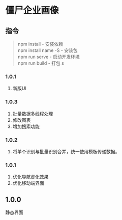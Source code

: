 # 僵尸企业画像

## 指令
 
> npm install - 安装依赖  
> npm install name -S   - 安装包  
> npm run serve - 启动开发环境  
> npm run build - 打包  s

### 1.0.1
1. 新版UI

### 1.0.3
1. 批量数据多线程处理
2. 修改图表
3. 增加搜索功能

### 1.0.2
1. 将单个识别与批量识别合并，统一使用模板传递数据。

### 1.0.1
1. 优化导航虚化效果
2. 优化移动端界面

## 1.0.0
静态界面